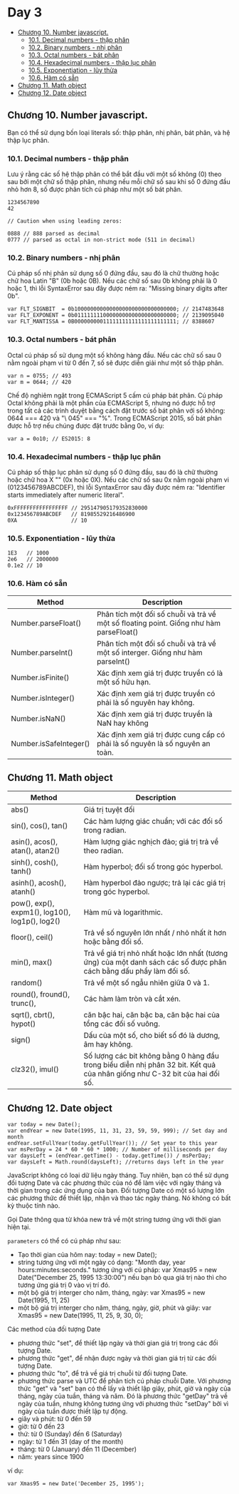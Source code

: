 <p><h1>Day 3</h1></p>

- [Chương 10. Number javascript.](#chương-10-number-javascript)
  - [10.1. Decimal numbers - thập phân](#101-decimal-numbers---thập-phân)
  - [10.2. Binary numbers - nhị phân](#102-binary-numbers---nhị-phân)
  - [10.3. Octal numbers - bát phân](#103-octal-numbers---bát-phân)
  - [10.4. Hexadecimal numbers - thập lục phân](#104-hexadecimal-numbers---thập-lục-phân)
  - [10.5. Exponentiation - lũy thừa](#105-exponentiation---lũy-thừa)
  - [10.6. Hàm có sẵn](#106-hàm-có-sẵn)
- [Chương 11. Math object](#chương-11-math-object)
- [Chương 12. Date object](#chương-12-date-object)
## Chương 10. Number javascript.
Bạn có thể sử dụng bốn loại literals số: thập phân, nhị phân, bát phân, và hệ thập lục phân.
### 10.1. Decimal numbers - thập phân
Lưu ý rằng các số hệ thập phân có thể bắt đầu với một số không (0) theo sau bởi một chữ số thập phân, nhưng nếu mỗi chữ số sau khi số 0 đứng đầu nhỏ hơn 8, số được phân tích cú pháp như một số bát phân.
```
1234567890
42

// Caution when using leading zeros:

0888 // 888 parsed as decimal
0777 // parsed as octal in non-strict mode (511 in decimal)

```
### 10.2. Binary numbers - nhị phân
Cú pháp số nhị phân sử dụng số 0 đứng đầu, sau đó là chữ thường hoặc chữ hoa Latin "B" (0b hoặc 0B). Nếu các chữ số sau 0b không phải là 0 hoặc 1, thì lỗi SyntaxError sau đây được ném ra: "Missing binary digits after 0b".
```
var FLT_SIGNBIT  = 0b10000000000000000000000000000000; // 2147483648
var FLT_EXPONENT = 0b01111111100000000000000000000000; // 2139095040
var FLT_MANTISSA = 0B00000000011111111111111111111111; // 8388607

```
### 10.3. Octal numbers - bát phân
Octal cú pháp số sử dụng một số không hàng đầu. Nếu các chữ số sau 0 nằm ngoài phạm vi từ 0 đến 7, số sẽ được diễn giải như một số thập phân.
```
var n = 0755; // 493
var m = 0644; // 420

```
Chế độ nghiêm ngặt trong ECMAScript 5 cấm cú pháp bát phân. Cú pháp Octal không phải là một phần của ECMAScript 5, nhưng nó được hỗ trợ trong tất cả các trình duyệt bằng cách đặt trước số bát phân với số không: 0644 === 420 và "\ 045" === "%". Trong ECMAScript 2015, số bát phân được hỗ trợ nếu chúng được đặt trước bằng 0o, ví dụ:
```
var a = 0o10; // ES2015: 8
```
### 10.4. Hexadecimal numbers - thập lục phân
Cú pháp số thập lục phân sử dụng số 0 đứng đầu, sau đó là chữ thường hoặc chữ hoa X "" (0x hoặc 0X). Nếu các chữ số sau 0x nằm ngoài phạm vi (0123456789ABCDEF), thì lỗi SyntaxError sau đây được ném ra: "Identifier starts immediately after numeric literal".
```
0xFFFFFFFFFFFFFFFFF // 295147905179352830000
0x123456789ABCDEF   // 81985529216486900
0XA                 // 10
```

### 10.5. Exponentiation - lũy thừa
```
1E3   // 1000
2e6   // 2000000
0.1e2 // 10
```

### 10.6. Hàm có sẵn
| Method | Description |
| --- | --- |
| Number.parseFloat() | Phân tích một đối số chuỗi và trả về một số floating point. Giống như hàm parseFloat() |
| Number.parseInt() | Phân tích một đối số chuỗi và trả về một số interger. Giống như hàm parseInt() |
| Number.isFinite() | Xác định xem giá trị được truyền có là một số hữu hạn. |
| Number.isInteger() | Xác định xem giá trị được truyền có phải là số nguyên hay không. |
| Number.isNaN() | Xác định xem giá trị được truyền là NaN hay không |
| Number.isSafeInteger() | Xác định xem giá trị được cung cấp có phải là số nguyên là số nguyên an toàn. |
## Chương 11. Math object
| Method | Description |
| --- | --- |
| abs() | Giá trị tuyệt đối |
| sin(), cos(), tan() | Các hàm lượng giác chuẩn; với các đối số trong radian. |
| asin(), acos(), atan(), atan2() | Hàm lượng giác nghịch đảo; giá trị trả về theo radian. |
| sinh(), cosh(), tanh() | Hàm hyperbol; đối số trong góc hyperbol. |
| asinh(), acosh(), atanh() | Hàm hyperbol đảo ngược; trả lại các giá trị trong góc hyperbol. |
| pow(), exp(), expm1(), log10(), log1p(), log2() | Hàm mũ và logarithmic. |
| floor(), ceil() | Trả về số nguyên lớn nhất / nhỏ nhất ít hơn hoặc bằng đối số. |
| min(), max() | Trả về giá trị nhỏ nhất hoặc lớn nhất (tương ứng) của một danh sách các số được phân cách bằng dấu phẩy làm đối số. |
| random() | Trả về một số ngẫu nhiên giữa 0 và 1. |
| round(), fround(), trunc(), | Các hàm làm tròn và cắt xén. |
| sqrt(), cbrt(), hypot() | căn bậc hai, căn bậc ba, căn bậc hai của tổng các đối số vuông. |
| sign() | Dấu của một số, cho biết số đó là dương, âm hay không. |
| clz32(), imul() | Số lượng các bit không bằng 0 hàng đầu trong biểu diễn nhị phân 32 bit. Kết quả của nhân giống như C-32 bit của hai đối số. |

## Chương 12. Date object
```
var today = new Date();
var endYear = new Date(1995, 11, 31, 23, 59, 59, 999); // Set day and month
endYear.setFullYear(today.getFullYear()); // Set year to this year
var msPerDay = 24 * 60 * 60 * 1000; // Number of milliseconds per day
var daysLeft = (endYear.getTime() - today.getTime()) / msPerDay;
var daysLeft = Math.round(daysLeft); //returns days left in the year
```
JavaScript không có loại dữ liệu ngày tháng. Tuy nhiên, bạn có thể sử dụng đối tượng Date và các phương thức của nó để làm việc với ngày tháng và thời gian trong các ứng dụng của bạn. Đối tượng Date có một số lượng lớn các phương thức để thiết lập, nhận và thao tác ngày tháng. Nó không có bất kỳ thuộc tính nào.

Gọi Date thông qua từ khóa new trả về một string tương ứng với thời gian hiện tại.

`parameters` có thể có cú pháp như sau:

* Tạo thời gian của hôm nay: today = new Date();
* string tương ứng với một ngày có dạng: "Month day, year hours:minutes:seconds." tương ứng với cú pháp: var Xmas95 = new Date("December 25, 1995 13:30:00") nếu bạn bỏ qua giá trị nào thì cho tương ứng giá trị 0 vào vị trí đó.
* một bộ giá trị interger cho năm, tháng, ngày: var Xmas95 = new Date(1995, 11, 25)
* một bộ giá trị interger cho năm, tháng, ngày, giờ, phút và giây: var Xmas95 = new Date(1995, 11, 25, 9, 30, 0);

Các method của đối tượng Date

* phương thức "set", để thiết lập ngày và thời gian giá trị trong các đối tượng Date.
* phương thức "get", để nhận được ngày và thời gian giá trị từ các đối tượng Date.
* phương thức "to", để trả về giá trị chuỗi từ đối tượng Date.
* phương thức parse và UTC để phân tích cú pháp chuỗi Date.
Với phương thức "get" và "set" bạn có thể lấy và thiết lập giây, phút, giờ và ngày của tháng, ngày của tuần, tháng và năm. Đó là phương thức "getDay" trả về ngày của tuần, nhưng không tương ứng với phương thức "setDay" bởi vì ngày của tuần được thiết lập tự động.
* giây và phút: từ 0 đến 59
* giờ: từ 0 đến 23
* thứ: từ 0 (Sunday) đến 6 (Saturday)
* ngày: từ 1 đến 31 (day of the month)
* tháng: từ 0 (January) đến 11 (December)
* năm: years since 1900

ví dụ:
```
var Xmas95 = new Date('December 25, 1995');
```

